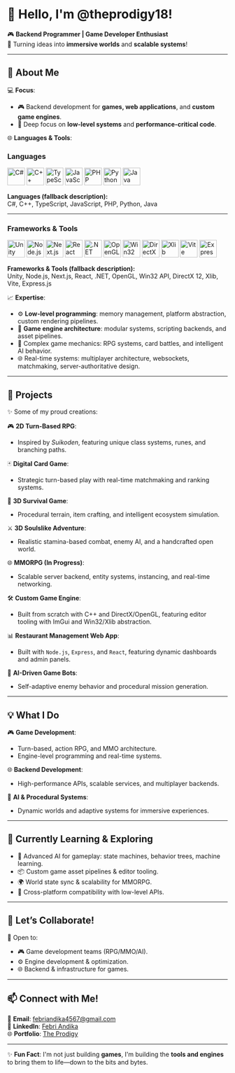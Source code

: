 # 👾 Hello, I'm @theprodigy18!  

🎮 **Backend Programmer | Game Developer Enthusiast**  
🌟 Turning ideas into **immersive worlds** and **scalable systems**!  

---

## 🌟 **About Me**  
💻 **Focus**:  
- 🎮 Backend development for **games, web applications**, and **custom game engines**.  
- 🧠 Deep focus on **low-level systems** and **performance-critical code**.

🌐 **Languages & Tools**:  
### Languages  
<p align="left">  
  <img src="https://img.icons8.com/?size=100&id=55251&format=png&color=000000" alt="C#" height="40"/>  
  <img src="https://img.icons8.com/?size=100&id=40669&format=png&color=000000" alt="C++" height="40"/>  
  <img src="https://img.icons8.com/?size=100&id=uJM6fQYqDaZK&format=png&color=000000" alt="TypeScript" height="40"/>  
  <img src="https://img.icons8.com/?size=100&id=108784&format=png&color=000000" alt="JavaScript" height="40"/>  
  <img src="https://img.icons8.com/?size=100&id=plPz67QUdeWA&format=png&color=000000" alt="PHP" height="40"/>  
  <img src="https://img.icons8.com/?size=100&id=13441&format=png&color=000000" alt="Python" height="40"/>  
  <img src="https://img.icons8.com/?size=100&id=13679&format=png&color=000000" alt="Java" height="40"/>  
</p>  

**Languages (fallback description):**  
C#, C++, TypeScript, JavaScript, PHP, Python, Java

---

### Frameworks & Tools  
<p align="left">  
  <img src="https://img.icons8.com/?size=100&id=39848&format=png&color=000000" alt="Unity" height="40"/>  
  <img src="https://img.icons8.com/?size=100&id=hsPbhkOH4FMe&format=png&color=000000" alt="Node.js" height="40"/>  
  <img src="https://img.icons8.com/?size=100&id=yUdJlcKanVbh&format=png&color=000000" alt="Next.js" height="40"/>  
  <img src="https://img.icons8.com/?size=100&id=asWSSTBrDlTW&format=png&color=000000" alt="React" height="40"/>  
  <img src="https://img.icons8.com/?size=100&id=1BC75jFEBED6&format=png&color=000000" alt=".NET" height="40"/>  
  <img src="https://th.bing.com/th/id/R.411f0849e6b1294b559db8de67ffc92d?rik=55nlLvClFYy6cQ&riu=http%3a%2f%2f2.bp.blogspot.com%2f_F-UIww-iEag%2fSp3rAO_q8gI%2fAAAAAAAAAHc%2fhJ5jFEjGGSg%2fs320%2fOpenGL_ai.png&ehk=Kr%2f3SVU92NDjSDW7RenAg3pjJTvgxxZmLze37AhYMok%3d&risl=&pid=ImgRaw&r=0" alt="OpenGL" height="40"/>
  <img src="https://img.icons8.com/ios-filled/50/000000/windows8.png" alt="Win32" height="40"/>  
  <img src="https://2.bp.blogspot.com/-cNLgo_YcVMI/WU4xPrM1-rI/AAAAAAAAAOg/pYfLnHE3sj0XI7cAmblllJ7l41g-8qD2gCLcBGAs/s1600/Dx11.png" alt="DirectX 12" height="40"/> 
  <img src="https://tse2.mm.bing.net/th/id/OIP.K6_oSdBXFGaC01uSlfWKJAAAAA?r=0&rs=1&pid=ImgDetMain&o=7&rm=3" alt="Xlib" height="40"/>  
  <img src="https://img.icons8.com/?size=100&id=dJjTWMogzFzg&format=png&color=000000" alt="Vite" height="40"/>
  <img src="https://img.icons8.com/?size=100&id=kg46nzoJrmTR&format=png&color=000000" alt="Express.js" height="40"/>
</p>  

**Frameworks & Tools (fallback description):**  
Unity, Node.js, Next.js, React, .NET, OpenGL, Win32 API, DirectX 12, Xlib, Vite, Express.js

📈 **Expertise**:  
- ⚙️ **Low-level programming**: memory management, platform abstraction, custom rendering pipelines.  
- 🧱 **Game engine architecture**: modular systems, scripting backends, and asset pipelines.  
- 🎲 Complex game mechanics: RPG systems, card battles, and intelligent AI behavior.  
- 🌐 Real-time systems: multiplayer architecture, websockets, matchmaking, server-authoritative design.

---

## 🚀 **Projects**  
✨ Some of my proud creations:  

🎮 **2D Turn-Based RPG**:  
- Inspired by *Suikoden*, featuring unique class systems, runes, and branching paths.  

🃏 **Digital Card Game**:  
- Strategic turn-based play with real-time matchmaking and ranking systems.  

🌲 **3D Survival Game**:  
- Procedural terrain, item crafting, and intelligent ecosystem simulation.  

⚔️ **3D Soulslike Adventure**:  
- Realistic stamina-based combat, enemy AI, and a handcrafted open world.  

🌐 **MMORPG (In Progress)**:  
- Scalable server backend, entity systems, instancing, and real-time networking.  

🛠️ **Custom Game Engine**:  
- Built from scratch with C++ and DirectX/OpenGL, featuring editor tooling with ImGui and Win32/Xlib abstraction.

📊 **Restaurant Management Web App**:  
- Built with `Node.js`, `Express`, and `React`, featuring dynamic dashboards and admin panels.  

🤖 **AI-Driven Game Bots**:  
- Self-adaptive enemy behavior and procedural mission generation.

---

## 💡 **What I Do**  
🎮 **Game Development**:  
- Turn-based, action RPG, and MMO architecture.  
- Engine-level programming and real-time systems.  

🌐 **Backend Development**:  
- High-performance APIs, scalable services, and multiplayer backends.  

🧠 **AI & Procedural Systems**:  
- Dynamic worlds and adaptive systems for immersive experiences.  

---

## 🌱 **Currently Learning & Exploring**  
- 🧠 Advanced AI for gameplay: state machines, behavior trees, machine learning.  
- 📦 Custom game asset pipelines & editor tooling.  
- 🌍 World state sync & scalability for MMORPG.  
- 🧰 Cross-platform compatibility with low-level APIs.

---

## 🤝 **Let’s Collaborate!**  
💬 Open to:  
- 🎮 Game development teams (RPG/MMO/AI).  
- ⚙️ Engine development & optimization.  
- 🌐 Backend & infrastructure for games.  

---

## 📫 **Connect with Me!**  
📧 **Email**: [febriandika4567@gmail.com](mailto:febriandika4567@gmail.com)  
🔗 **LinkedIn**: [Febri Andika](https://www.linkedin.com/in/febri-andika-88bb2929a)  
🌐 **Portfolio**: [The Prodigy](https://prodigy-portofolio.vercel.app/)  

---

✨ **Fun Fact**: I'm not just building **games**, I'm building the **tools and engines** to bring them to life—down to the bits and bytes.  
